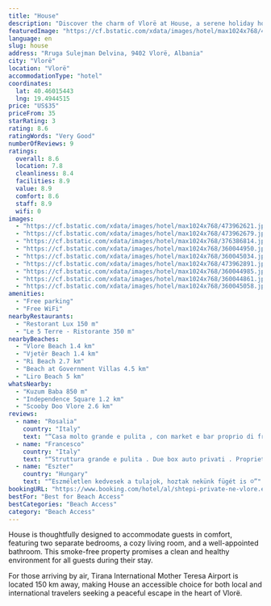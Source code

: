 ```yaml
---
title: "House"
description: "Discover the charm of Vlorë at House, a serene holiday home perfectly positioned close to both Vlore Beach and Vjetër Beach."
featuredImage: "https://cf.bstatic.com/xdata/images/hotel/max1024x768/473962621.jpg?k=abc798b1f77df3f265dd56421fe260d2a2ea36124cb6b5cb85ab405069377c16&o=&hp=1"
language: en
slug: house
address: "Rruga Sulejman Delvina, 9402 Vlorë, Albania"
city: "Vlorë"
location: "Vlorë"
accommodationType: "hotel"
coordinates:
  lat: 40.46015443
  lng: 19.4944515
price: "US$35"
priceFrom: 35
starRating: 3
rating: 8.6
ratingWords: "Very Good"
numberOfReviews: 9
ratings:
  overall: 8.6
  location: 7.8
  cleanliness: 8.4
  facilities: 8.9
  value: 8.9
  comfort: 8.6
  staff: 8.9
  wifi: 0
images:
  - "https://cf.bstatic.com/xdata/images/hotel/max1024x768/473962621.jpg?k=abc798b1f77df3f265dd56421fe260d2a2ea36124cb6b5cb85ab405069377c16&o=&hp=1"
  - "https://cf.bstatic.com/xdata/images/hotel/max1024x768/473962679.jpg?k=3522d6754c5e70d6e8ddea78a5aeec57ba1e28fad9f8cceefe570615f559725c&o=&hp=1"
  - "https://cf.bstatic.com/xdata/images/hotel/max1024x768/376386814.jpg?k=21908073fcf6f04df050f3ba4e704c20662953dbac2529458b2ce19554e2ef3c&o=&hp=1"
  - "https://cf.bstatic.com/xdata/images/hotel/max1024x768/360044950.jpg?k=012a16932482feec196a096d180911b473c3c1310c692e62a3420106626a5e8b&o=&hp=1"
  - "https://cf.bstatic.com/xdata/images/hotel/max1024x768/360045034.jpg?k=8d87891e31bd36da9c6dae87117b61b764fd44b764203af6a2a8214a168b7dab&o=&hp=1"
  - "https://cf.bstatic.com/xdata/images/hotel/max1024x768/473962891.jpg?k=8bf1f3fa9fcb6d9f639173d96ac7fff3c6c6db1f8a1856ef7a5395dc1097c538&o=&hp=1"
  - "https://cf.bstatic.com/xdata/images/hotel/max1024x768/360044985.jpg?k=d4391899f619240f793dd9e284182ef266282b72f364a5869f10f80b5f874a21&o=&hp=1"
  - "https://cf.bstatic.com/xdata/images/hotel/max1024x768/360044861.jpg?k=d3dc7df03c3b60c3404d5ea0d3c071a24e5481bf0963fcf5f48735927a8140ec&o=&hp=1"
  - "https://cf.bstatic.com/xdata/images/hotel/max1024x768/360045058.jpg?k=d1c0c3ff4469a728bf04936b7a33cfb5d5ceaaac0380341adaf3fd8bcb3b48f2&o=&hp=1"
amenities:
  - "Free parking"
  - "Free WiFi"
nearbyRestaurants:
  - "Restorant Lux 150 m"
  - "Le 5 Terre - Ristorante 350 m"
nearbyBeaches:
  - "Vlore Beach 1.4 km"
  - "Vjetër Beach 1.4 km"
  - "Ri Beach 2.7 km"
  - "Beach at Government Villas 4.5 km"
  - "Liro Beach 5 km"
whatsNearby:
  - "Kuzum Baba 850 m"
  - "Independence Square 1.2 km"
  - "Scooby Doo Vlore 2.6 km"
reviews:
  - name: "Rosalia"
    country: "Italy"
    text: "“Casa molto grande e pulita , con market e bar proprio di fronte, i proprietari molto gentili”"
  - name: "Francesco"
    country: "Italy"
    text: "“Struttura grande e pulita . Due box auto privati . Proprietario”"
  - name: "Eszter"
    country: "Hungary"
    text: "“Eszméletlen kedvesek a tulajok, hoztak nekünk fügét is ☺️”"
bookingURL: "https://www.booking.com/hotel/al/shtepi-private-ne-vlore.en-gb.html?aid=8035640"
bestFor: "Best for Beach Access"
bestCategories: "Beach Access"
category: "Beach Access"
---
```


House is thoughtfully designed to accommodate guests in comfort, featuring two separate bedrooms, a cozy living room, and a well-appointed bathroom. This smoke-free property promises a clean and healthy environment for all guests during their stay.

For those arriving by air, Tirana International Mother Teresa Airport is located 150 km away, making House an accessible choice for both local and international travelers seeking a peaceful escape in the heart of Vlorë.